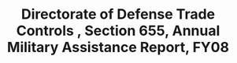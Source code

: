 ---
layout: wrapper_text
category: datasets

# Basic
identifier: "100,699"
title: "Directorate of Defense Trade Controls , Section 655, Annual Military Assistance Report, FY08"
describedBy: "http://pmddtc.state.gov/reports/documents/rpt655_FY08.pdf"
description: "Section 655 Annual Military Assistance Reports cover defense articles and defense services licensed for export under 22 U.S.C. 2778 of the Arms Export Control Act (see the AECA Web page here). These reports are provided annually to Congress pursuant to Section 655 of the Foreign Assistance Act and, as required by that Section, these reports show for a fiscal year the aggregate dollar value and quantity of defense articles and defense services authorized as direct commercial sales to each foreign country"
programCode:
  - "014:003"
bureauCode:
  - "014:00"

# Dates
modified: "2009-11-16"

# POC
poc:
  type: "vcard:Contact"
  fn: "Staples, George"
  hasEmail: "mailto:StaplesGM2@State.gov"

# Publisher
publisher:
  type: "org:Organization"
  name: "U.S. Department of State"

# Spatiotemporal
spatial: "World"
temporal: "2007-10-01T00:00:01Z/2008-09-30T23:59:59Z"

# Distribution
distribution:
  - type: "dcat:Distribution"
    downloadURL: "http://pmddtc.state.gov/reports/documents/rpt655_FY08.pdf"
    mediaType: "application/pdf"
  - type: "dcat:Distribution"
    accessURL: "http://pmddtc.state.gov/reports/documents/rpt655_FY08.pdf"
    format: "pdf"

# Keywords
keyword:
  - "-"
---